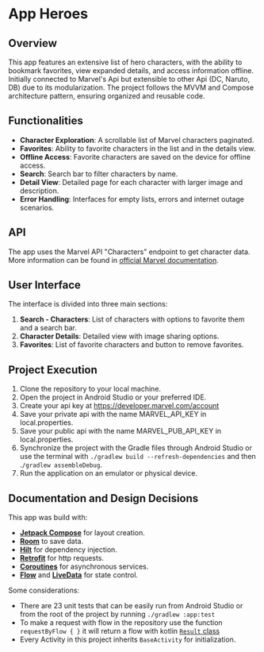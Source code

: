 # App Heroes

## Overview

This app features an extensive list of hero characters, with the ability to bookmark favorites, view expanded details, and access information offline.
Initially connected to Marvel's Api but extensible to other Api (DC, Naruto, DB) due to its modularization.
The project follows the MVVM and Compose architecture pattern, ensuring organized and reusable code.

## Functionalities

- **Character Exploration**: A scrollable list of Marvel characters paginated.
- **Favorites**: Ability to favorite characters in the list and in the details view.
- **Offline Access**: Favorite characters are saved on the device for offline access.
- **Search**: Search bar to filter characters by name.
- **Detail View**: Detailed page for each character with larger image and description.
- **Error Handling**: Interfaces for empty lists, errors and internet outage scenarios.

## API

The app uses the Marvel API "Characters" endpoint to get character data. More information can be found in [official Marvel documentation](https://developer.marvel.com/docs).

## User Interface

The interface is divided into three main sections:

1. **Search - Characters**: List of characters with options to favorite them and a search bar.
2. **Character Details**: Detailed view with image sharing options.
3. **Favorites**: List of favorite characters and button to remove favorites.


## Project Execution

1. Clone the repository to your local machine.
2. Open the project in Android Studio or your preferred IDE.
3. Create your api key at https://developer.marvel.com/account
4. Save your private api with the name MARVEL_API_KEY in local.properties.
5. Save your public api with the name MARVEL_PUB_API_KEY in local.properties.
6. Synchronize the project with the Gradle files through Android Studio or use the terminal with `./gradlew build --refresh-dependencies` and then .`/gradlew assembleDebug`.
7. Run the application on an emulator or physical device.

## Documentation and Design Decisions

This app was build with:

- **[Jetpack Compose](https://developer.android.com/develop/ui/compose)** for layout creation.
- **[Room](https://developer.android.com/training/data-storage/room)** to save data.
- **[Hilt](https://developer.android.com/training/dependency-injection/hilt-android)** for dependency injection.
- **[Retrofit](https://square.github.io/retrofit/)** for http requests.
- **[Coroutines](https://developer.android.com/kotlin/coroutines)** for asynchronous services.
- **[Flow](https://developer.android.com/kotlin/flow)** and **[LiveData](https://developer.android.com/topic/libraries/architecture/livedata)** for state control.

Some considerations:

- There are 23 unit tests that can be easily run from Android Studio or from the root of the project by running `./gradlew :app:test`
- To make a request with flow in the repository use the function `requestByFlow { }` it will return a flow with kotlin [`Result` class](https://kotlinlang.org/api/latest/jvm/stdlib/kotlin/-result/)
- Every Activity in this project inherits `BaseActivity` for initialization.



